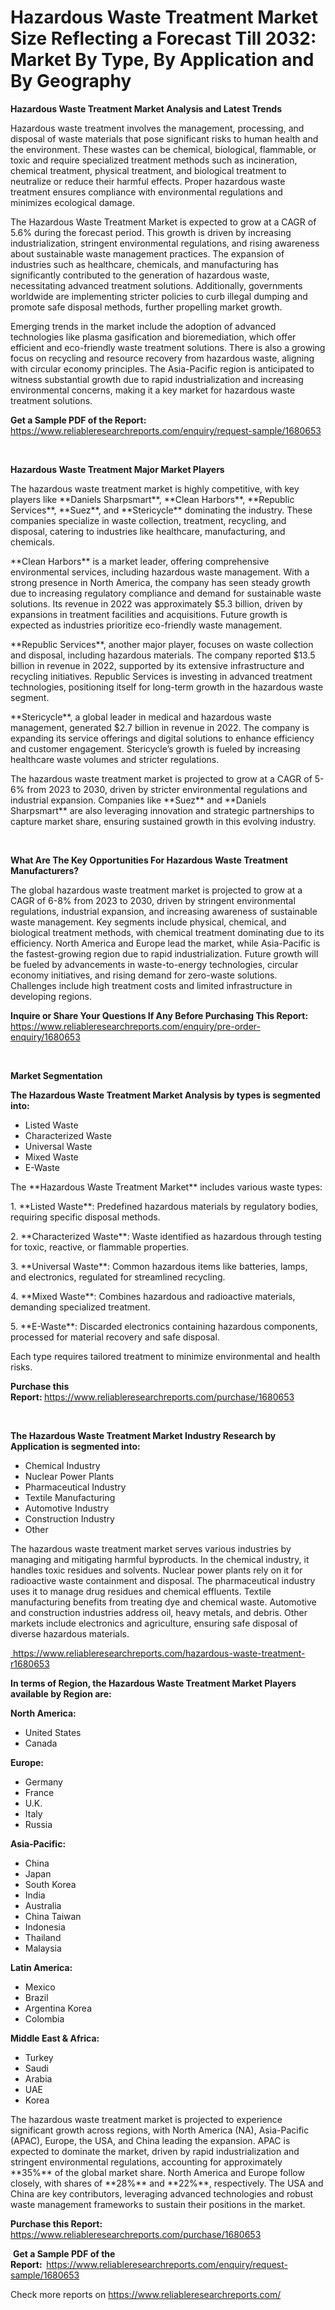 <p><h1>Hazardous Waste Treatment Market Size Reflecting a Forecast Till 2032: Market By Type, By Application and By Geography</h1></p><p><strong>Hazardous Waste Treatment Market Analysis and Latest Trends</strong></p>
<p><p>Hazardous waste treatment involves the management, processing, and disposal of waste materials that pose significant risks to human health and the environment. These wastes can be chemical, biological, flammable, or toxic and require specialized treatment methods such as incineration, chemical treatment, physical treatment, and biological treatment to neutralize or reduce their harmful effects. Proper hazardous waste treatment ensures compliance with environmental regulations and minimizes ecological damage.</p><p>The Hazardous Waste Treatment Market is expected to grow at a CAGR of 5.6% during the forecast period. This growth is driven by increasing industrialization, stringent environmental regulations, and rising awareness about sustainable waste management practices. The expansion of industries such as healthcare, chemicals, and manufacturing has significantly contributed to the generation of hazardous waste, necessitating advanced treatment solutions. Additionally, governments worldwide are implementing stricter policies to curb illegal dumping and promote safe disposal methods, further propelling market growth.</p><p>Emerging trends in the market include the adoption of advanced technologies like plasma gasification and bioremediation, which offer efficient and eco-friendly waste treatment solutions. There is also a growing focus on recycling and resource recovery from hazardous waste, aligning with circular economy principles. The Asia-Pacific region is anticipated to witness substantial growth due to rapid industrialization and increasing environmental concerns, making it a key market for hazardous waste treatment solutions.</p></p>
<p><strong>Get a Sample PDF of the Report:&nbsp;</strong> <a href="https://www.reliableresearchreports.com/enquiry/request-sample/1680653?utm_campaign=2225&utm_medium=2&utm_source=Github&utm_content=ia&utm_term=25012025&utm_id=hazardous-waste-treatment">https://www.reliableresearchreports.com/enquiry/request-sample/1680653</a></p>
<p>&nbsp;</p>
<p><strong>Hazardous Waste Treatment Major Market Players</strong></p>
<p><p>The hazardous waste treatment market is highly competitive, with key players like **Daniels Sharpsmart**, **Clean Harbors**, **Republic Services**, **Suez**, and **Stericycle** dominating the industry. These companies specialize in waste collection, treatment, recycling, and disposal, catering to industries like healthcare, manufacturing, and chemicals.</p><p>**Clean Harbors** is a market leader, offering comprehensive environmental services, including hazardous waste management. With a strong presence in North America, the company has seen steady growth due to increasing regulatory compliance and demand for sustainable waste solutions. Its revenue in 2022 was approximately $5.3 billion, driven by expansions in treatment facilities and acquisitions. Future growth is expected as industries prioritize eco-friendly waste management.</p><p>**Republic Services**, another major player, focuses on waste collection and disposal, including hazardous materials. The company reported $13.5 billion in revenue in 2022, supported by its extensive infrastructure and recycling initiatives. Republic Services is investing in advanced treatment technologies, positioning itself for long-term growth in the hazardous waste segment.</p><p>**Stericycle**, a global leader in medical and hazardous waste management, generated $2.7 billion in revenue in 2022. The company is expanding its service offerings and digital solutions to enhance efficiency and customer engagement. Stericycle’s growth is fueled by increasing healthcare waste volumes and stricter regulations.</p><p>The hazardous waste treatment market is projected to grow at a CAGR of 5-6% from 2023 to 2030, driven by stricter environmental regulations and industrial expansion. Companies like **Suez** and **Daniels Sharpsmart** are also leveraging innovation and strategic partnerships to capture market share, ensuring sustained growth in this evolving industry.</p></p>
<p>&nbsp;</p>
<p><strong>What Are The Key Opportunities For Hazardous Waste Treatment Manufacturers?</strong></p>
<p><p>The global hazardous waste treatment market is projected to grow at a CAGR of 6-8% from 2023 to 2030, driven by stringent environmental regulations, industrial expansion, and increasing awareness of sustainable waste management. Key segments include physical, chemical, and biological treatment methods, with chemical treatment dominating due to its efficiency. North America and Europe lead the market, while Asia-Pacific is the fastest-growing region due to rapid industrialization. Future growth will be fueled by advancements in waste-to-energy technologies, circular economy initiatives, and rising demand for zero-waste solutions. Challenges include high treatment costs and limited infrastructure in developing regions.</p></p>
<p><strong>Inquire or Share Your Questions If Any Before Purchasing This Report:</strong> <a href="https://www.reliableresearchreports.com/enquiry/pre-order-enquiry/1680653?utm_campaign=2225&utm_medium=2&utm_source=Github&utm_content=ia&utm_term=25012025&utm_id=hazardous-waste-treatment">https://www.reliableresearchreports.com/enquiry/pre-order-enquiry/1680653</a></p>
<p>&nbsp;</p>
<p><strong>Market Segmentation</strong></p>
<p><strong>The Hazardous Waste Treatment Market Analysis by types is segmented into:</strong></p>
<p><ul><li>Listed Waste</li><li>Characterized Waste</li><li>Universal Waste</li><li>Mixed Waste</li><li>E-Waste</li></ul></p>
<p><p>The **Hazardous Waste Treatment Market** includes various waste types:  </p><p>1. **Listed Waste**: Predefined hazardous materials by regulatory bodies, requiring specific disposal methods.  </p><p>2. **Characterized Waste**: Waste identified as hazardous through testing for toxic, reactive, or flammable properties.  </p><p>3. **Universal Waste**: Common hazardous items like batteries, lamps, and electronics, regulated for streamlined recycling.  </p><p>4. **Mixed Waste**: Combines hazardous and radioactive materials, demanding specialized treatment.  </p><p>5. **E-Waste**: Discarded electronics containing hazardous components, processed for material recovery and safe disposal.  </p><p>Each type requires tailored treatment to minimize environmental and health risks.</p></p>
<p><strong>Purchase this Report:&nbsp;</strong><a href="https://www.reliableresearchreports.com/purchase/1680653?utm_campaign=2225&utm_medium=2&utm_source=Github&utm_content=ia&utm_term=25012025&utm_id=hazardous-waste-treatment">https://www.reliableresearchreports.com/purchase/1680653</a></p>
<p>&nbsp;</p>
<p><strong>The Hazardous Waste Treatment Market Industry Research by Application is segmented into:</strong></p>
<p><ul><li>Chemical Industry</li><li>Nuclear Power Plants</li><li>Pharmaceutical Industry</li><li>Textile Manufacturing</li><li>Automotive Industry</li><li>Construction Industry</li><li>Other</li></ul></p>
<p><p>The hazardous waste treatment market serves various industries by managing and mitigating harmful byproducts. In the chemical industry, it handles toxic residues and solvents. Nuclear power plants rely on it for radioactive waste containment and disposal. The pharmaceutical industry uses it to manage drug residues and chemical effluents. Textile manufacturing benefits from treating dye and chemical waste. Automotive and construction industries address oil, heavy metals, and debris. Other markets include electronics and agriculture, ensuring safe disposal of diverse hazardous materials.</p></p>
<p><a href="https://www.reliableresearchreports.com/hazardous-waste-treatment-r1680653?utm_campaign=2225&utm_medium=2&utm_source=Github&utm_content=ia&utm_term=25012025&utm_id=hazardous-waste-treatment">&nbsp;https://www.reliableresearchreports.com/hazardous-waste-treatment-r1680653</a></p>
<p><strong>In terms of Region, the Hazardous Waste Treatment Market Players available by Region are:</strong></p>
<p>
    <p> <strong> North America: </strong>
        <ul>
            <li>United States</li>
            <li>Canada</li>
        </ul>
        </p> 
    <p> <strong> Europe: </strong>
        <ul>
            <li>Germany</li>
            <li>France</li>
            <li>U.K.</li>
            <li>Italy</li>
            <li>Russia</li>
        </ul>
        </p> 
    <p> <strong> Asia-Pacific: </strong>
        <ul>
            <li>China</li>
            <li>Japan</li>
            <li>South Korea</li>
            <li>India</li>
            <li>Australia</li>
            <li>China Taiwan</li>
            <li>Indonesia</li>
            <li>Thailand</li>
            <li>Malaysia</li>
        </ul>
        </p> 
    <p> <strong> Latin America: </strong>
        <ul>
            <li>Mexico</li>
            <li>Brazil</li>
            <li>Argentina Korea</li>
            <li>Colombia</li>
        </ul>
        </p> 
    <p> <strong> Middle East & Africa: </strong>
        <ul>
            <li>Turkey</li>
            <li>Saudi</li>
            <li>Arabia</li>
            <li>UAE</li>
            <li>Korea</li>
        </ul>
    </p>
    </p>
<p><p>The hazardous waste treatment market is projected to experience significant growth across regions, with North America (NA), Asia-Pacific (APAC), Europe, the USA, and China leading the expansion. APAC is expected to dominate the market, driven by rapid industrialization and stringent environmental regulations, accounting for approximately **35%** of the global market share. North America and Europe follow closely, with shares of **28%** and **22%**, respectively. The USA and China are key contributors, leveraging advanced technologies and robust waste management frameworks to sustain their positions in the market.</p></p>
<p><strong>Purchase this Report: </strong><a href="https://www.reliableresearchreports.com/purchase/1680653?utm_campaign=2225&utm_medium=2&utm_source=Github&utm_content=ia&utm_term=25012025&utm_id=hazardous-waste-treatment">https://www.reliableresearchreports.com/purchase/1680653</a></p>
<p>&nbsp;<strong>Get a Sample PDF of the Report:&nbsp;&nbsp;</strong><a href="https://www.reliableresearchreports.com/enquiry/request-sample/1680653?utm_campaign=2225&utm_medium=2&utm_source=Github&utm_content=ia&utm_term=25012025&utm_id=hazardous-waste-treatment">https://www.reliableresearchreports.com/enquiry/request-sample/1680653</a></p>
<p><strong></strong></p>
<p>Check more reports on <a href="https://www.reliableresearchreports.com/?utm_campaign=2225&utm_medium=2&utm_source=Github&utm_content=ia&utm_term=25012025&utm_id=hazardous-waste-treatment">https://www.reliableresearchreports.com/</a></p>